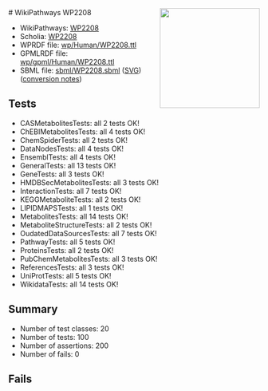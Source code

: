 <img style="float: right; width: 200px" src="../logo.png" />
# WikiPathways WP2208

* WikiPathways: [WP2208](https://identifiers.org/wikipathways:WP2208)
* Scholia: [WP2208](https://scholia.toolforge.org/wikipathways/WP2208)
* WPRDF file: [wp/Human/WP2208.ttl](../wp/Human/WP2208.ttl)
* GPMLRDF file: [wp/gpml/Human/WP2208.ttl](../wp/gpml/Human/WP2208.ttl)
* SBML file: [sbml/WP2208.sbml](../sbml/WP2208.sbml) ([SVG](../sbml/WP2208.svg)) ([conversion notes](../sbml/WP2208.txt))

## Tests
* CASMetabolitesTests: all 2 tests OK!
* ChEBIMetabolitesTests: all 4 tests OK!
* ChemSpiderTests: all 2 tests OK!
* DataNodesTests: all 4 tests OK!
* EnsemblTests: all 4 tests OK!
* GeneralTests: all 13 tests OK!
* GeneTests: all 3 tests OK!
* HMDBSecMetabolitesTests: all 3 tests OK!
* InteractionTests: all 7 tests OK!
* KEGGMetaboliteTests: all 2 tests OK!
* LIPIDMAPSTests: all 1 tests OK!
* MetabolitesTests: all 14 tests OK!
* MetaboliteStructureTests: all 2 tests OK!
* OudatedDataSourcesTests: all 7 tests OK!
* PathwayTests: all 5 tests OK!
* ProteinsTests: all 2 tests OK!
* PubChemMetabolitesTests: all 3 tests OK!
* ReferencesTests: all 3 tests OK!
* UniProtTests: all 5 tests OK!
* WikidataTests: all 14 tests OK!


## Summary

* Number of test classes: 20
* Number of tests: 100
* Number of assertions: 200
* Number of fails: 0

## Fails

